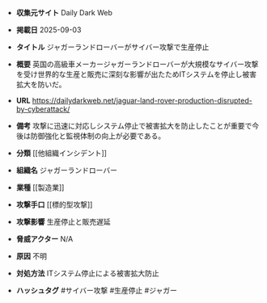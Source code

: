 - **収集元サイト**
Daily Dark Web

- **掲載日**
2025-09-03

- **タイトル**
ジャガーランドローバーがサイバー攻撃で生産停止

- **概要**
英国の高級車メーカージャガーランドローバーが大規模なサイバー攻撃を受け世界的な生産と販売に深刻な影響が出たためITシステムを停止し被害拡大を防いだ。

- **URL**
https://dailydarkweb.net/jaguar-land-rover-production-disrupted-by-cyberattack/

- **備考**
攻撃に迅速に対応しシステム停止で被害拡大を防止したことが重要で今後は防御強化と監視体制の向上が必要である。

- **分類**
[[他組織インシデント]]

- **組織名**
ジャガーランドローバー

- **業種**
[[製造業]]

- **攻撃手口**
[[標的型攻撃]]

- **攻撃影響**
生産停止と販売遅延

- **脅威アクター**
N/A

- **原因**
不明

- **対処方法**
ITシステム停止による被害拡大防止

- **ハッシュタグ**
#サイバー攻撃 #生産停止 #ジャガー
